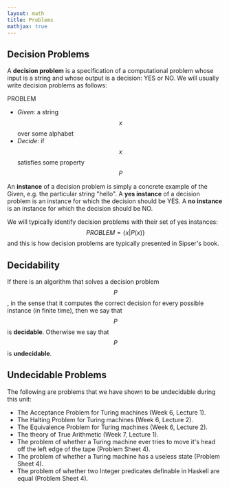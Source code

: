 ```yaml
---
layout: math
title: Problems
mathjax: true
---
```


## Decision Problems

A __decision problem__ is a specification of a computational problem whose input is a string and whose output is a decision: YES or NO.  We will usually write decision problems as follows:

PROBLEM
 * *Given*:  a string $$x$$ over some alphabet     
 * *Decide*: if $$x$$ satisfies some property $$P$$

An __instance__ of a decision problem is simply a concrete example of the Given, e.g. the particular string "hello".  A __yes instance__ of a decision problem is an instance for which the decision should be YES.  A __no instance__ is an instance for which the decision should be NO.

We will typically identify decision problems with their set of yes instances:
$$
PROBLEM = \{x | P(x) \}
$$
and this is how decision problems are typically presented in Sipser's book.

## Decidability

If there is an algorithm that solves a decision problem $$P$$, in the sense that it computes the correct decision for every possible instance (in finite time), then we say that $$P$$ is __decidable__.  Otherwise we say that $$P$$ is __undecidable__.

## Undecidable Problems

The following are problems that we have shown to be undecidable during this unit:
* The Acceptance Problem for Turing machines (Week 6, Lecture 1).
* The Halting Problem for Turing machines (Week 6, Lecture 2).
* The Equivalence Problem for Turing machines (Week 6, Lecture 2).
* The theory of True Arithmetic (Week 7, Lecture 1).
* The problem of whether a Turing machine ever tries to move it's head off the left edge of the tape (Problem Sheet 4).
* The problem of whether a Turing machine has a useless state (Problem Sheet 4).
* The problem of whether two Integer predicates definable in Haskell are equal (Problem Sheet 4).
